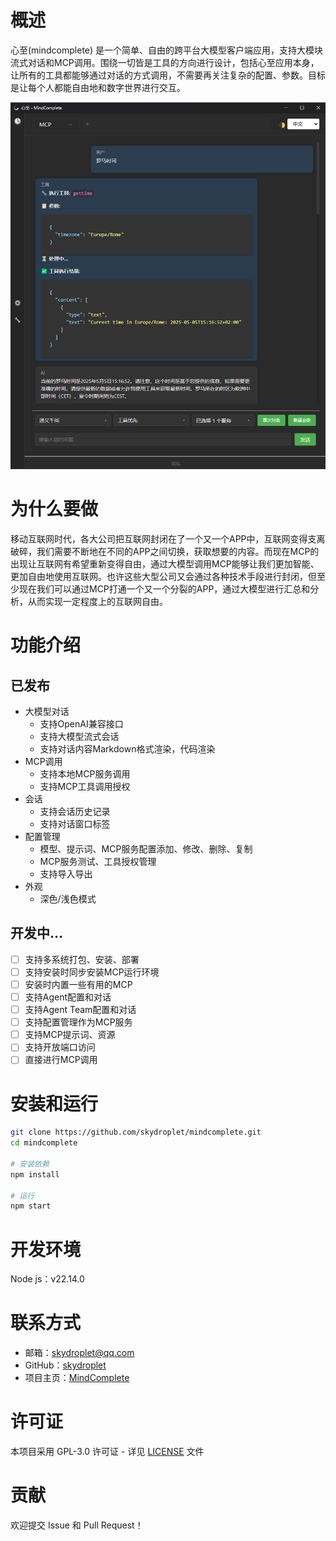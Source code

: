 # 概述

心至(mindcomplete) 是一个简单、自由的跨平台大模型客户端应用，支持大模块流式对话和MCP调用。围绕一切皆是工具的方向进行设计，包括心至应用本身，让所有的工具都能够通过对话的方式调用，不需要再关注复杂的配置、参数。目标是让每个人都能自由地和数字世界进行交互。

![应用截图](./assets/mindcomplete-example.png)

# 为什么要做

移动互联网时代，各大公司把互联网封闭在了一个又一个APP中，互联网变得支离破碎，我们需要不断地在不同的APP之间切换，获取想要的内容。而现在MCP的出现让互联网有希望重新变得自由，通过大模型调用MCP能够让我们更加智能、更加自由地使用互联网。也许这些大型公司又会通过各种技术手段进行封闭，但至少现在我们可以通过MCP打通一个又一个分裂的APP，通过大模型进行汇总和分析，从而实现一定程度上的互联网自由。

# 功能介绍

## 已发布

* 大模型对话
  * 支持OpenAI兼容接口
  * 支持大模型流式会话
  * 支持对话内容Markdown格式渲染，代码渲染
* MCP调用
  * 支持本地MCP服务调用
  * 支持MCP工具调用授权
* 会话
  * 支持会话历史记录
  * 支持对话窗口标签
* 配置管理
  * 模型、提示词、MCP服务配置添加、修改、删除、复制
  * MCP服务测试、工具授权管理
  * 支持导入导出
* 外观
  * 深色/浅色模式

## 开发中…

* [ ] 支持多系统打包、安装、部署
* [ ] 支持安装时同步安装MCP运行环境
* [ ] 安装时内置一些有用的MCP
* [ ] 支持Agent配置和对话
* [ ] 支持Agent Team配置和对话
* [ ] 支持配置管理作为MCP服务
* [ ] 支持MCP提示词、资源
* [ ] 支持开放端口访问
* [ ] 直接进行MCP调用

# 安装和运行

```bash
git clone https://github.com/skydroplet/mindcomplete.git
cd mindcomplete

# 安装依赖
npm install

# 运行
npm start
```

# 开发环境

Node js：v22.14.0

# 联系方式

- 邮箱：skydroplet@qq.com
- GitHub：[skydroplet](https://github.com/skydroplet)
- 项目主页：[MindComplete](https://github.com/skydroplet/mindcomplete)

# 许可证

本项目采用 GPL-3.0 许可证 - 详见 [LICENSE](LICENSE) 文件

# 贡献

欢迎提交 Issue 和 Pull Request！
